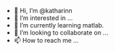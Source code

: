 - 👋 Hi, I’m @katharinn
- 👀 I’m interested in ...
- 🌱 I’m currently learning matlab.
- 💞️ I’m looking to collaborate on ...
- 📫 How to reach me ...

<!---
katharinn/katharinn is a ✨ special ✨ repository because its `README.md` (this file) appears on your GitHub profile.
You can click the Preview link to take a look at your changes.
--->
